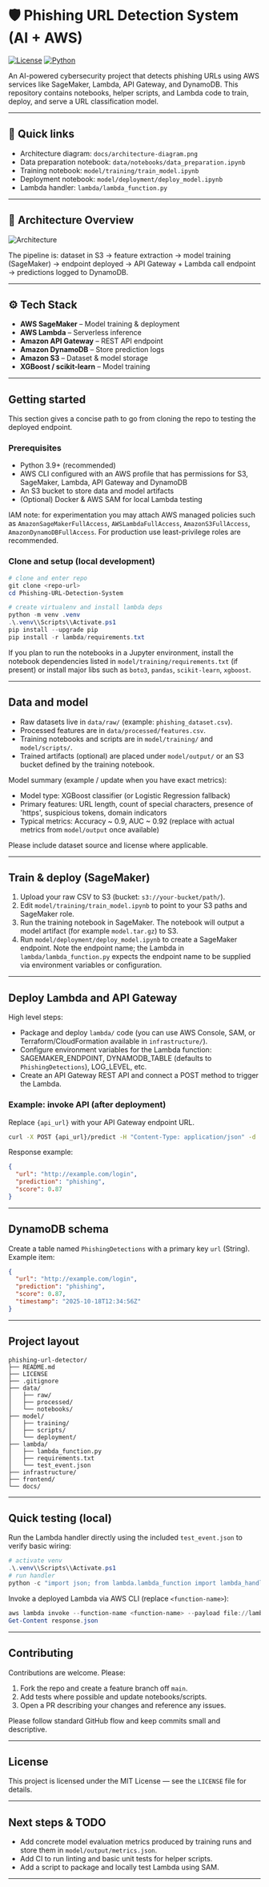 # 🛡️ Phishing URL Detection System (AI + AWS)

[![License](https://img.shields.io/badge/license-MIT-blue.svg)](LICENSE)
[![Python](https://img.shields.io/badge/python-3.9%2B-blue.svg)](https://www.python.org/)

An AI-powered cybersecurity project that detects phishing URLs using AWS services like SageMaker, Lambda, API Gateway, and DynamoDB. This repository contains notebooks, helper scripts, and Lambda code to train, deploy, and serve a URL classification model.

---

## 🧭 Quick links

- Architecture diagram: `docs/architecture-diagram.png`
- Data preparation notebook: `data/notebooks/data_preparation.ipynb`
- Training notebook: `model/training/train_model.ipynb`
- Deployment notebook: `model/deployment/deploy_model.ipynb`
- Lambda handler: `lambda/lambda_function.py`

---

## 🧠 Architecture Overview

![Architecture](docs/architecture-diagram.png)

The pipeline is: dataset in S3 → feature extraction → model training (SageMaker) → endpoint deployed → API Gateway + Lambda call endpoint → predictions logged to DynamoDB.

---

## ⚙️ Tech Stack
- **AWS SageMaker** – Model training & deployment
- **AWS Lambda** – Serverless inference
- **Amazon API Gateway** – REST API endpoint
- **Amazon DynamoDB** – Store prediction logs
- **Amazon S3** – Dataset & model storage
- **XGBoost / scikit-learn** – Model training

---

## Getting started

This section gives a concise path to go from cloning the repo to testing the deployed endpoint.

### Prerequisites

- Python 3.9+ (recommended)
- AWS CLI configured with an AWS profile that has permissions for S3, SageMaker, Lambda, API Gateway and DynamoDB
- An S3 bucket to store data and model artifacts
- (Optional) Docker & AWS SAM for local Lambda testing

IAM note: for experimentation you may attach AWS managed policies such as `AmazonSageMakerFullAccess`, `AWSLambdaFullAccess`, `AmazonS3FullAccess`, `AmazonDynamoDBFullAccess`. For production use least-privilege roles are recommended.

### Clone and setup (local development)

```powershell
# clone and enter repo
git clone <repo-url>
cd Phishing-URL-Detection-System

# create virtualenv and install lambda deps
python -m venv .venv
.\.venv\\Scripts\\Activate.ps1
pip install --upgrade pip
pip install -r lambda/requirements.txt
```

If you plan to run the notebooks in a Jupyter environment, install the notebook dependencies listed in `model/training/requirements.txt` (if present) or install major libs such as `boto3`, `pandas`, `scikit-learn`, `xgboost`.

---

## Data and model

- Raw datasets live in `data/raw/` (example: `phishing_dataset.csv`).
- Processed features are in `data/processed/features.csv`.
- Training notebooks and scripts are in `model/training/` and `model/scripts/`.
- Trained artifacts (optional) are placed under `model/output/` or an S3 bucket defined by the training notebook.

Model summary (example / update when you have exact metrics):

- Model type: XGBoost classifier (or Logistic Regression fallback)
- Primary features: URL length, count of special characters, presence of 'https', suspicious tokens, domain indicators
- Typical metrics: Accuracy ~ 0.9, AUC ~ 0.92 (replace with actual metrics from `model/output` once available)

Please include dataset source and license where applicable.

---

## Train & deploy (SageMaker)

1. Upload your raw CSV to S3 (bucket: `s3://your-bucket/path/`).
2. Edit `model/training/train_model.ipynb` to point to your S3 paths and SageMaker role.
3. Run the training notebook in SageMaker. The notebook will output a model artifact (for example `model.tar.gz`) to S3.
4. Run `model/deployment/deploy_model.ipynb` to create a SageMaker endpoint. Note the endpoint name; the Lambda in `lambda/lambda_function.py` expects the endpoint name to be supplied via environment variables or configuration.

---

## Deploy Lambda and API Gateway

High level steps:

- Package and deploy `lambda/` code (you can use AWS Console, SAM, or Terraform/CloudFormation available in `infrastructure/`).
- Configure environment variables for the Lambda function: SAGEMAKER_ENDPOINT, DYNAMODB_TABLE (defaults to `PhishingDetections`), LOG_LEVEL, etc.
- Create an API Gateway REST API and connect a POST method to trigger the Lambda.

### Example: invoke API (after deployment)

Replace `{api_url}` with your API Gateway endpoint URL.

```bash
curl -X POST {api_url}/predict -H "Content-Type: application/json" -d '{"url":"http://example.com/login"}'
```

Response example:

```json
{
  "url": "http://example.com/login",
  "prediction": "phishing",
  "score": 0.87
}
```

---

## DynamoDB schema

Create a table named `PhishingDetections` with a primary key `url` (String). Example item:

```json
{
  "url": "http://example.com/login",
  "prediction": "phishing",
  "score": 0.87,
  "timestamp": "2025-10-18T12:34:56Z"
}
```

---

## Project layout

```
phishing-url-detector/
├── README.md
├── LICENSE
├── .gitignore
├── data/
│   ├── raw/
│   ├── processed/
│   └── notebooks/
├── model/
│   ├── training/
│   ├── scripts/
│   └── deployment/
├── lambda/
│   ├── lambda_function.py
│   ├── requirements.txt
│   └── test_event.json
├── infrastructure/
├── frontend/
└── docs/
```

---

## Quick testing (local)

Run the Lambda handler directly using the included `test_event.json` to verify basic wiring:

```powershell
# activate venv
.\.venv\\Scripts\\Activate.ps1
# run handler
python -c "import json; from lambda.lambda_function import lambda_handler; print(lambda_handler(json.load(open('lambda/test_event.json')), None))"
```

Invoke a deployed Lambda via AWS CLI (replace `<function-name>`):

```powershell
aws lambda invoke --function-name <function-name> --payload file://lambda/test_event.json response.json
Get-Content response.json
```

---

## Contributing

Contributions are welcome. Please:

1. Fork the repo and create a feature branch off `main`.
2. Add tests where possible and update notebooks/scripts.
3. Open a PR describing your changes and reference any issues.

Please follow standard GitHub flow and keep commits small and descriptive.

---

## License

This project is licensed under the MIT License — see the `LICENSE` file for details.

---

## Next steps & TODO

- Add concrete model evaluation metrics produced by training runs and store them in `model/output/metrics.json`.
- Add CI to run linting and basic unit tests for helper scripts.
- Add a script to package and locally test Lambda using SAM.

---
